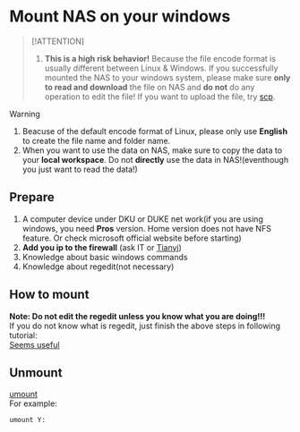 # Mount NAS on your windows

> [!ATTENTION]
> 1. **This is a high risk behavior!** Because the file encode format is usually different 
between Linux & Windows. If you successfully mounted the NAS to your windows system, please 
make sure **only to read and download** the file on NAS and **do not** do any operation to edit the file! If you want to upload the file, try [scp](./Tools/linux_commands.md?id=scp).

> [!WARNING]
> 1. Beacuse of the default encode format of Linux, please only use **English** to create the file name and folder name.
> 2. When you want to use the data on NAS, make sure to copy the data to your **local workspace**. Do not **directly** use the data in NAS!(eventhough you just want to read the data!)

## Prepare
1. A computer device under DKU or DUKE net work(if you are using windows, you need **Pros** version. Home version does not have NFS feature. Or check microsoft official website before starting)
2. **Add you ip to the firewall** (ask IT or [Tianyi](mailto:tianyi.zhang2@duke.edu))
3. Knowledge about basic windows commands
4. Knowledge about regedit(not necessary)

## How to mount

**Note: Do not edit the regedit unless you know what you are doing!!!**  
If you do not know what is regedit, just finish the above steps in following tutorial:  
[Seems useful](https://graspingtech.com/mount-nfs-share-windows-10/)  

## Unmount
[umount](https://forsenergy.com/en-us/nfs_/html/0560cc79-bcc1-42bb-8866-e5cf1ee6b9f8.htm#:~:text=To%20unmount%20an%20NFS%20shared%20resource%20from%20a,umount%20%5B%20%E2%80%93f%5D%20%7B%20%E2%80%93a%20%7C%20Drive%20%7D)  
For example:  
```shell
umount Y:
```
